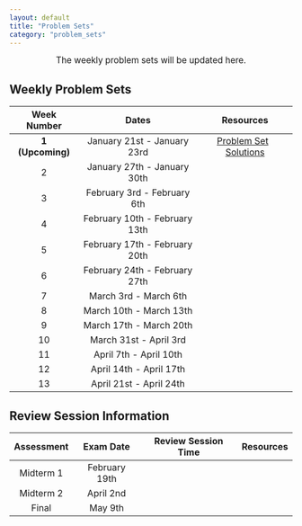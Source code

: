```yaml
---
layout: default
title: "Problem Sets"
category: "problem_sets"
---
```


<div style="text-align: center; font-size: 110%;">
    The weekly problem sets will be updated here.
</div>

## Weekly Problem Sets

| Week Number | Dates | Resources |
|:-----------:|:-----:|:---------:|
| **1 (Upcoming)** | January 21st - January 23rd | [Problem Set]({{site.baseurl}}/resources/PSets/PS1.pdf) &nbsp; [Solutions]({{site.baseurl}}/resources/PSets/PS1-Soln.pdf) |
| 2 | January 27th - January 30th |  |
| 3 | February 3rd - February 6th |  |
| 4 | February 10th - February 13th |  |
| 5 | February 17th - February 20th |  |
| 6 | February 24th - February 27th |  |
| 7 | March 3rd - March 6th |  |
| 8 | March 10th - March 13th |  |
| 9 | March 17th - March 20th |  |
| 10 | March 31st - April 3rd |  |
| 11 | April 7th - April 10th |  |
| 12 | April 14th - April 17th |  |
| 13 | April 21st - April 24th |  |

## Review Session Information

| Assessment | Exam Date | Review Session Time | Resources |
|:----------:|:---------:|:-------------------:|:---------:|
| Midterm 1 | February 19th |  |  |
| Midterm 2 | April 2nd |  |  |
| Final | May 9th |  |  |
